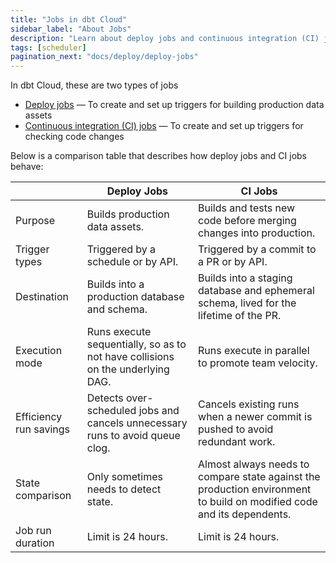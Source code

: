 ```yaml
---
title: "Jobs in dbt Cloud"
sidebar_label: "About Jobs"
description: "Learn about deploy jobs and continuous integration (CI) jobs in dbt Cloud and what their differences are." 
tags: [scheduler]
pagination_next: "docs/deploy/deploy-jobs"
---
```


In dbt Cloud, these are two types of jobs 
- [Deploy jobs](/docs/deploy/deploy-jobs) &mdash; To create and set up triggers for building production data assets
- [Continuous integration (CI) jobs](/docs/deploy/continuous-integration) &mdash; To create and set up triggers for checking code changes

Below is a comparison table that describes how deploy jobs and CI jobs behave:

|  | Deploy Jobs | CI Jobs |
| --- | --- | --- |
| Purpose | Builds production data assets. | Builds and tests new code before merging changes into production. |
| Trigger types | Triggered by a schedule or by API. | Triggered by a commit to a PR or by API. |
| Destination | Builds into a production database and schema. | Builds into a staging database and ephemeral schema, lived for the lifetime of the PR. |
| Execution mode | Runs execute sequentially, so as to not have collisions on the underlying DAG. | Runs execute in parallel to promote team velocity. |
| Efficiency run savings | Detects over-scheduled jobs and cancels unnecessary runs to avoid queue clog. | Cancels existing runs when a newer commit is pushed to avoid redundant work. |
| State comparison | Only sometimes needs to detect state. | Almost always needs to compare state against the production environment to build on modified code and its dependents. |
| Job run duration | Limit is 24 hours. | Limit is 24 hours. |